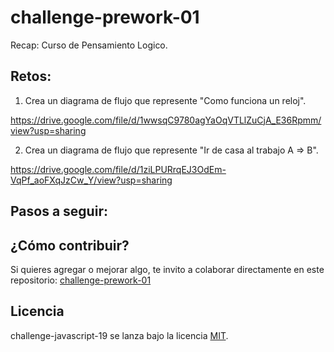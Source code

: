 # challenge-prework-01
Recap: Curso de Pensamiento Logico.

## Retos:

1. Crea un diagrama de flujo que represente "Como funciona un reloj".

https://drive.google.com/file/d/1wwsqC9780agYaOqVTLlZuCjA_E36Rpmm/view?usp=sharing

2. Crea un diagrama de flujo que represente "Ir de casa al trabajo A => B".

https://drive.google.com/file/d/1ziLPURrqEJ3OdEm-VqPf_aoFXqJzCw_Y/view?usp=sharing

## Pasos a seguir:

## ¿Cómo contribuir?

Si quieres agregar o mejorar algo, te invito a colaborar directamente en este repositorio: [challenge-prework-01](https://github.com/platzimaster/challenge-prework-01/)

## Licencia

challenge-javascript-19 se lanza bajo la licencia [MIT](https://opensource.org/licenses/MIT).
